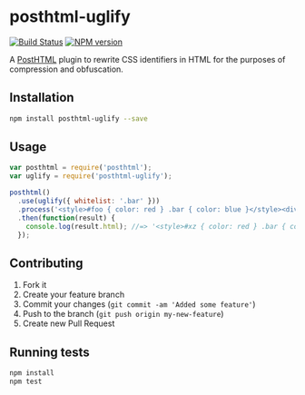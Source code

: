 # posthtml-uglify

[![Build Status](https://travis-ci.org/Rebelmail/html-uglify.svg?branch=master)](https://travis-ci.org/Rebelmail/html-uglify)
[![NPM version](https://badge.fury.io/js/html-uglify.png)](http://badge.fury.io/js/html-uglify)

A [PostHTML][1] plugin to rewrite CSS identifiers in HTML for the purposes of
compression and obfuscation.

## Installation

```sh
npm install posthtml-uglify --save
```

## Usage

```js
var posthtml = require('posthtml');
var uglify = require('posthtml-uglify');

posthtml()
  .use(uglify({ whitelist: '.bar' }))
  .process('<style>#foo { color: red } .bar { color: blue }</style><div id="foo" class="bar">baz</div>')
  .then(function(result) {
    console.log(result.html); //=> '<style>#xz { color: red } .bar { color: blue }</style><div id="xz" class="bar">baz</div>'
  });
```

## Contributing

1. Fork it
2. Create your feature branch
3. Commit your changes (`git commit -am 'Added some feature'`)
4. Push to the branch (`git push origin my-new-feature`)
5. Create new Pull Request

## Running tests

```sh
npm install
npm test
```

[1]: https://github.com/posthtml/posthtml
